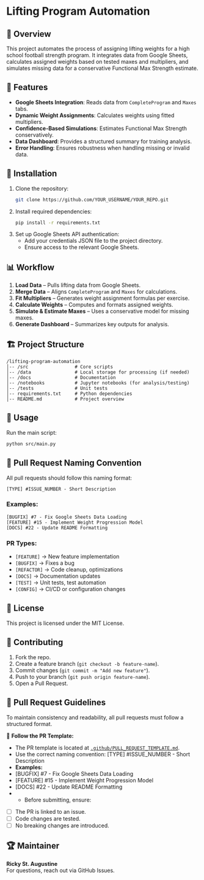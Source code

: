 # Lifting Program Automation

## 📌 Overview
This project automates the process of assigning lifting weights for a high school football strength program. It integrates data from Google Sheets, calculates assigned weights based on tested maxes and multipliers, and simulates missing data for a conservative Functional Max Strength estimate.

## 🚀 Features
- **Google Sheets Integration**: Reads data from `CompleteProgram` and `Maxes` tabs.
- **Dynamic Weight Assignments**: Calculates weights using fitted multipliers.
- **Confidence-Based Simulations**: Estimates Functional Max Strength conservatively.
- **Data Dashboard**: Provides a structured summary for training analysis.
- **Error Handling**: Ensures robustness when handling missing or invalid data.

## 🔧 Installation
1. Clone the repository:
   ```bash
   git clone https://github.com/YOUR_USERNAME/YOUR_REPO.git
   ```
2. Install required dependencies:
   ```bash
   pip install -r requirements.txt
   ```
3. Set up Google Sheets API authentication:
   - Add your credentials JSON file to the project directory.
   - Ensure access to the relevant Google Sheets.

## 📊 Workflow
1. **Load Data** – Pulls lifting data from Google Sheets.
2. **Merge Data** – Aligns `CompleteProgram` and `Maxes` for calculations.
3. **Fit Multipliers** – Generates weight assignment formulas per exercise.
4. **Calculate Weights** – Computes and formats assigned weights.
5. **Simulate & Estimate Maxes** – Uses a conservative model for missing maxes.
6. **Generate Dashboard** – Summarizes key outputs for analysis.

## 🏗 Project Structure
```
/lifting-program-automation
│-- /src                 # Core scripts
│-- /data                # Local storage for processing (if needed)
│-- /docs                # Documentation
│-- /notebooks           # Jupyter notebooks (for analysis/testing)
│-- /tests               # Unit tests
│-- requirements.txt     # Python dependencies
│-- README.md            # Project overview
```

## 🔄 Usage
Run the main script:
```bash
python src/main.py
```

## 📌 Pull Request Naming Convention
All pull requests should follow this naming format:
```
[TYPE] #ISSUE_NUMBER - Short Description
```
### **Examples:**
```
[BUGFIX] #7 - Fix Google Sheets Data Loading
[FEATURE] #15 - Implement Weight Progression Model
[DOCS] #22 - Update README Formatting
```
### **PR Types:**
- `[FEATURE]` → New feature implementation
- `[BUGFIX]` → Fixes a bug
- `[REFACTOR]` → Code cleanup, optimizations
- `[DOCS]` → Documentation updates
- `[TEST]` → Unit tests, test automation
- `[CONFIG]` → CI/CD or configuration changes

## 📜 License
This project is licensed under the MIT License.

## 🤝 Contributing
1. Fork the repo.
2. Create a feature branch (`git checkout -b feature-name`).
3. Commit changes (`git commit -m "Add new feature"`).
4. Push to your branch (`git push origin feature-name`).
5. Open a Pull Request.

## 📝 Pull Request Guidelines
To maintain consistency and readability, all pull requests must follow a structured format.

📌 **Follow the PR Template:**  
- The PR template is located at [`.github/PULL_REQUEST_TEMPLATE.md`](.github/PULL_REQUEST_TEMPLATE.md).
- Use the correct naming convention:   [TYPE] #ISSUE_NUMBER - Short Description
- **Examples:**
- [BUGFIX] #7 - Fix Google Sheets Data Loading
- [FEATURE] #15 - Implement Weight Progression Model
- [DOCS] #22 - Update README Formatting
- - Before submitting, ensure:
- [ ] The PR is linked to an issue.
- [ ] Code changes are tested.
- [ ] No breaking changes are introduced.

## 🏆 Maintainer
**Ricky St. Augustine**  
For questions, reach out via GitHub Issues.
